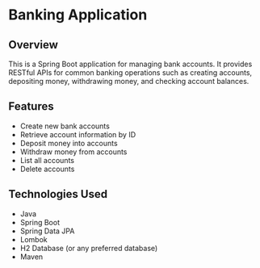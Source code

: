 # Banking Application

## Overview
This is a Spring Boot application for managing bank accounts. It provides RESTful APIs for common banking operations such as creating accounts, depositing money, withdrawing money, and checking account balances.

## Features
- Create new bank accounts
- Retrieve account information by ID
- Deposit money into accounts
- Withdraw money from accounts
- List all accounts
- Delete accounts

## Technologies Used
- Java
- Spring Boot
- Spring Data JPA
- Lombok
- H2 Database (or any preferred database)
- Maven

